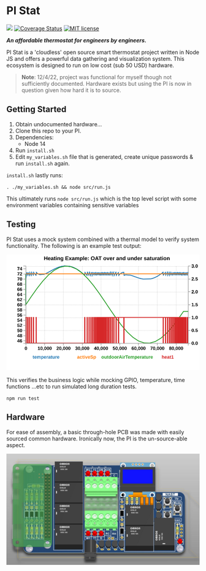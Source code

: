 # PI Stat

[![](https://api.travis-ci.com/NateZimmer/piStat.svg?branch=master)](https://travis-ci.com/NateZimmer/piStat) [![Coverage Status](https://coveralls.io/repos/github/NateZimmer/piStat/badge.svg?branch=master)](https://coveralls.io/github/NateZimmer/piStat?branch=master) [![MIT license](http://img.shields.io/badge/license-MIT-brightgreen.svg)](http://opensource.org/licenses/MIT) 


***An affordable thermostat for engineers by engineers.*** 

PI Stat is a 'cloudless' open source smart thermostat project written in Node JS and offers a powerful data gathering and visualization system. This ecosystem is designed to run on low cost (sub 50 USD) hardware. 


> **Note**: 12/4/22, project was functional for myself though not sufficiently documented. Hardware exists but using the PI is now in question given how hard it is to source.

## Getting Started

1. Obtain undocumented hardware... 
1. Clone this repo to your PI.
2. Dependencies:
    - Node 14
3. Run `install.sh`
4. Edit `my_variables.sh` file that is generated, create unique passwords & run `install.sh` again. 

`install.sh` lastly runs:

```
. ./my_variables.sh && node src/run.js
```

This ultimately runs `node src/run.js` which is the top level script with some environment variables containing sensitive variables

## Testing

PI Stat uses a mock system combined with a thermal model to verify system functionality. The following is an example test output:  

<img src="test/results/HeatControlExampleOAT.svg">

This verifies the business logic while mocking GPIO, temperature, time functions ...etc to run simulated long duration tests. 

```
npm run test
```

## Hardware

For ease of assembly, a basic through-hole PCB was made with easily sourced common hardware. Ironically now, the PI is the un-source-able aspect. 

<img src="docs_source/assets/hardware_front.png">
